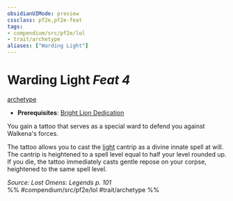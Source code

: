 ```yaml
---
obsidianUIMode: preview
cssclass: pf2e,pf2e-feat
tags:
- compendium/src/pf2e/lol
- trait/archetype
aliases: ["Warding Light"]
---
```

# Warding Light  *Feat 4*  
[archetype](archetype.md "Archetype Feat Trait")  

- **Prerequisites**: [Bright Lion Dedication](bright-lion-dedication-lol.md)

You gain a tattoo that serves as a special ward to defend you against Walkena's forces.

The tattoo allows you to cast the [light](Reference/Compendium/Spells/light.md) cantrip as a divine innate spell at will. The cantrip is heightened to a spell level equal to half your level rounded up. If you die, the tattoo immediately casts gentle repose on your corpse, heightened to the same spell level.

*Source: Lost Omens: Legends p. 101*  
%% #compendium/src/pf2e/lol #trait/archetype %%